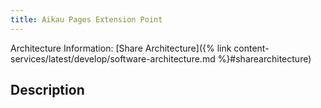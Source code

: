 ```yaml
---
title: Aikau Pages Extension Point
---
```





Architecture Information: [Share Architecture]({% link content-services/latest/develop/software-architecture.md %}#sharearchitecture)

## Description